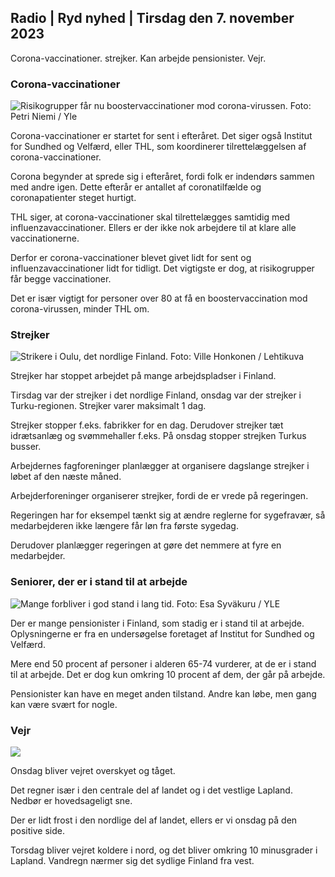 ## Radio \| Ryd nyhed \| Tirsdag den 7. november 2023

Corona-vaccinationer. strejker. Kan arbejde pensionister. Vejr.

### Corona-vaccinationer

![Risikogrupper får nu boostervaccinationer mod corona-virussen. Foto: Petri Niemi / Yle](https://images.cdn.yle.fi/image/upload/c_crop,h_2266,w_4027,x_0,y_0/ar_1.7777777777777777,c_fill,g_faces,h_670,w_pr.q_auto:eco/f_auto/fl_lossy/v1675253861/39-99789363046bc0166b4)

Corona-vaccinationer er startet for sent i efteråret. Det siger også Institut for Sundhed og Velfærd, eller THL, som koordinerer tilrettelæggelsen af corona-vaccinationer.

Corona begynder at sprede sig i efteråret, fordi folk er indendørs sammen med andre igen. Dette efterår er antallet af coronatilfælde og coronapatienter steget hurtigt.

THL siger, at corona-vaccinationer skal tilrettelægges samtidig med influenzavaccinationer. Ellers er der ikke nok arbejdere til at klare alle vaccinationerne.

Derfor er corona-vaccinationer blevet givet lidt for sent og influenzavaccinationer lidt for tidligt. Det vigtigste er dog, at risikogrupper får begge vaccinationer.

Det er især vigtigt for personer over 80 at få en boostervaccination mod corona-virussen, minder THL om.

### Strejker

![Strikere i Oulu, det nordlige Finland. Foto: Ville Honkonen / Lehtikuva](https://images.cdn.yle.fi/image/upload/c_crop,h_2880,w_5120,x_0,y_533/ar_1.77777777777777777,c_fill,g_faces,w_p_00,h_p_00,h_p_00,h_p_00,h_p_00,h_p_r.q_auto:eco/f_auto/fl_lossy/v1699368229/39-11968696549f7933eb81)

Strejker har stoppet arbejdet på mange arbejdspladser i Finland.

Tirsdag var der strejker i det nordlige Finland, onsdag var der strejker i Turku-regionen. Strejker varer maksimalt 1 dag.

Strejker stopper f.eks. fabrikker for en dag. Derudover strejker tæt idrætsanlæg og svømmehaller f.eks. På onsdag stopper strejken Turkus busser.

Arbejdernes fagforeninger planlægger at organisere dagslange strejker i løbet af den næste måned.

Arbejderforeninger organiserer strejker, fordi de er vrede på regeringen.

Regeringen har for eksempel tænkt sig at ændre reglerne for sygefravær, så medarbejderen ikke længere får løn fra første sygedag.

Derudover planlægger regeringen at gøre det nemmere at fyre en medarbejder.

### Seniorer, der er i stand til at arbejde

![Mange forbliver i god stand i lang tid. Foto: Esa Syväkuru / YLE](https://images.cdn.yle.fi/image/upload/c_crop,h_3375,w_6000,x_0,y_47/ar_1.7777777777777777,c_fill,g_faces,h_6270,0dpr.q_auto:eco/f_auto/fl_lossy/v1568642672/39-5915475d7f9625891ee)

Der er mange pensionister i Finland, som stadig er i stand til at arbejde. Oplysningerne er fra en undersøgelse foretaget af Institut for Sundhed og Velfærd.

Mere end 50 procent af personer i alderen 65-74 vurderer, at de er i stand til at arbejde. Det er dog kun omkring 10 procent af dem, der går på arbejde.

Pensionister kan have en meget anden tilstand. Andre kan løbe, men gang kan være svært for nogle.

### Vejr

![](https://images.cdn.yle.fi/image/upload/c_crop,h_1080,w_1919,x_0,y_0/ar_1.77777777777777777,c_fill,g_faces,h_675,w_1200:e/qrf_auto/fl_lossy/v1699373925/39-1197270654a63406a4f5)

Onsdag bliver vejret overskyet og tåget.

Det regner især i den centrale del af landet og i det vestlige Lapland. Nedbør er hovedsageligt sne.

Der er lidt frost i den nordlige del af landet, ellers er vi onsdag på den positive side.

Torsdag bliver vejret koldere i nord, og det bliver omkring 10 minusgrader i Lapland. Vandregn nærmer sig det sydlige Finland fra vest.